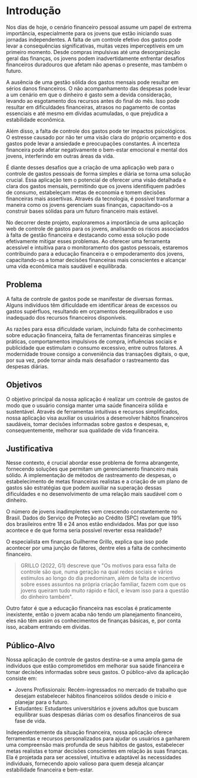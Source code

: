 # Introdução

Nos dias de hoje, o cenário financeiro pessoal assume um papel de extrema importância, especialmente para os jovens que estão iniciando suas jornadas independentes. A falta de um controle efetivo dos gastos pode levar a consequências significativas, muitas vezes imperceptíveis em um primeiro momento. Desde compras impulsivas até uma desorganização geral das finanças, os jovens podem inadvertidamente enfrentar desafios financeiros duradouros que afetam não apenas o presente, mas também o futuro.

A ausência de uma gestão sólida dos gastos mensais pode resultar em sérios danos financeiros. O não acompanhamento das despesas pode levar a um cenário em que o dinheiro é gasto sem a devida consideração, levando ao esgotamento dos recursos antes do final do mês. Isso pode resultar em dificuldades financeiras, atrasos no pagamento de contas essenciais e até mesmo em dívidas acumuladas, o que prejudica a estabilidade econômica.

Além disso, a falta de controle dos gastos pode ter impactos psicológicos. O estresse causado por não ter uma visão clara do próprio orçamento e dos gastos pode levar a ansiedade e preocupações constantes. A incerteza financeira pode afetar negativamente o bem-estar emocional e mental dos jovens, interferindo em outras áreas da vida.

É diante desses desafios que a criação de uma aplicação web para o controle de gastos pessoais de forma simples e diária se torna uma solução crucial. Essa aplicação tem o potencial de oferecer uma visão detalhada e clara dos gastos mensais, permitindo que os jovens identifiquem padrões de consumo, estabeleçam metas de economia e tomem decisões financeiras mais assertivas. Através da tecnologia, é possível transformar a maneira como os jovens gerenciam suas finanças, capacitando-os a construir bases sólidas para um futuro financeiro mais estável.

No decorrer deste projeto, exploraremos a importância de uma aplicação web de controle de gastos para os jovens, analisando os riscos associados à falta de gestão financeira e destacando como essa solução pode efetivamente mitigar esses problemas. Ao oferecer uma ferramenta acessível e intuitiva para o monitoramento dos gastos pessoais, estaremos contribuindo para a educação financeira e o empoderamento dos jovens, capacitando-os a tomar decisões financeiras mais conscientes e alcançar uma vida econômica mais saudável e equilibrada.

## Problema

A falta de controle de gastos pode se manifestar de diversas formas. Alguns indivíduos têm dificuldade em identificar áreas de excessos ou gastos supérfluos, resultando em orçamentos desequilibrados e uso inadequado dos recursos financeiros disponíveis.

As razões para essa dificuldade variam, incluindo falta de conhecimento sobre educação financeira, falta de ferramentas financeiras simples e práticas, comportamentos impulsivos de compra, influências sociais e publicidade que estimulam o consumo excessivo, entre outros fatores. A modernidade trouxe consigo a conveniência das transações digitais, o que, por sua vez, pode tornar ainda mais desafiador o rastreamento das despesas diárias.

## Objetivos

O objetivo principal da nossa aplicação é realizar um controle de gastos de modo que o usuário consiga manter uma saúde financeira sólida e sustentável. Através de ferramentas intuitivas e recursos simplificados, nossa aplicação visa auxiliar os usuários a desenvolver hábitos financeiros saudáveis, tomar decisões informadas sobre gastos e despesas, e, consequentemente, melhorar sua qualidade de vida financeira.

## Justificativa

Nesse contexto, é crucial abordar esse problema de forma abrangente, fornecendo soluções que permitam um gerenciamento financeiro mais sólido. A implementação de métodos de rastreamento de despesas, o estabelecimento de metas financeiras realistas e a criação de um plano de gastos são estratégias que podem auxiliar na superação dessas dificuldades e no desenvolvimento de uma relação mais saudável com o dinheiro.

O número de jovens inadimplentes vem crescendo constantemente no Brasil. Dados do Serviço de Proteção ao Crédito (SPC) revelam que 19% dos brasileiros entre 18 e 24 anos estão endividados. Mas por que isso acontece e de que forma seria possível reverter essa realidade?

O especialista em finanças Guilherme Grillo, explica que isso pode acontecer por uma junção de fatores, dentre eles a falta de conhecimento financeiro.

> GRILLO (2022, G1) descreve que "Os motivos para essa falta de controle são que, numa geração na qual redes sociais e vários estímulos ao longo do dia predominam, além de falta de incentivo sobre esses assuntos na própria criação familiar, fazem com que os jovens queiram tudo muito rápido e fácil, e levam isso para a questão do dinheiro também".

Outro fator é que a educação financeira nas escolas é praticamente inexistente, então o jovem acaba não tendo um planejamento financeiro, eles não têm assim os conhecimentos de finanças básicas, e, por conta isso, acabam entrando em dívidas.

## Público-Alvo

Nossa aplicação de controle de gastos destina-se a uma ampla gama de indivíduos que estão comprometidos em melhorar sua saúde financeira e tomar decisões informadas sobre seus gastos. O público-alvo da aplicação consiste em:

* Jovens Profissionais: Recém-ingressados no mercado de trabalho que desejam estabelecer hábitos financeiros sólidos desde o início e planejar para o futuro.
* Estudantes: Estudantes universitários e jovens adultos que buscam equilibrar suas despesas diárias com os desafios financeiros de sua fase de vida.

Independentemente da situação financeira, nossa aplicação oferece ferramentas e recursos personalizados para ajudar os usuários a ganharem uma compreensão mais profunda de seus hábitos de gastos, estabelecer metas realistas e tomar decisões conscientes em relação às suas finanças. Ela é projetada para ser acessível, intuitiva e adaptável às necessidades individuais, fornecendo apoio valioso para quem deseja alcançar estabilidade financeira e bem-estar.
